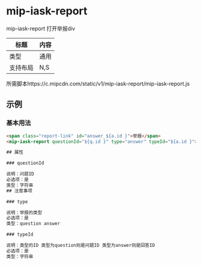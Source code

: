 # mip-iask-report

mip-iask-report 打开举报div

标题|内容
----|----
类型|通用
支持布局|N,S|
所需脚本https://c.mipcdn.com/static/v1/mip-iask-report/mip-iask-report.js

## 示例

### 基本用法
```html
<span class="report-link" id="answer_${a.id }">举报</span>
<mip-iask-report questionId="${q.id }" type="answer" typeId="${a.id }"></mip-iask-report>

## 属性

### questionId

说明：问题ID
必选项：是
类型：字符串
## 注意事项

### type

说明：举报的类型
必选项：是
类型：question answer 

### typeId

说明：类型的ID 类型为question则是问题ID 类型为answer则是回答ID
必选项：是
类型：字符串
